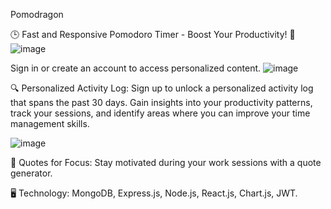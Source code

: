  Pomodragon

🕒 Fast and Responsive Pomodoro Timer - Boost Your Productivity! 🚀
![image](https://github.com/abrarfuad27/pomodragon/assets/116526066/4a182692-d6c3-424b-81c1-37f69aef1bdd)



Sign in or create an account to access personalized content.
![image](https://github.com/abrarfuad27/pomodragon/assets/116526066/05cb1998-9e96-46c4-9654-adc3618d308b)



🔍 Personalized Activity Log:
Sign up to unlock a personalized activity log that spans the past 30 days. Gain insights into your productivity patterns, track your sessions, and identify areas where you can improve your time management skills.

![image](https://github.com/abrarfuad27/pomodragon/assets/116526066/f76db361-415b-4546-b4f8-d2f888a8ab0a)



📜 Quotes for Focus:
Stay motivated during your work sessions with a quote generator.

🖥️ Technology: MongoDB, Express.js, Node.js, React.js, Chart.js, JWT.
